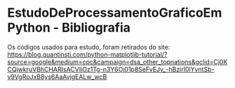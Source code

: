# EstudoDeProcessamentoGraficoEmPython - Bibliografia



Os códigos usados para estudo, foram retirados do site:
https://blog.quantinsti.com/python-matplotlib-tutorial/?source=google&medium=cpc&campaign=dsa_other_topnations&gclid=Cj0KCQjwkruVBhCHARIsACVIiOz1Tg-n3Y6Oj01p8SeFvEJv_-hBzirI0lYvntSb-v9VgRoJxB8ys6AaAvjgEALw_wcB
